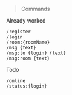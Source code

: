 > Commands

Already worked 
```
/register
/login
/room:{roomName}
/msg {text}
/msg:to {login} {text}
/msg:room {text}
```

Todo
```
/online
/status:{login}
```